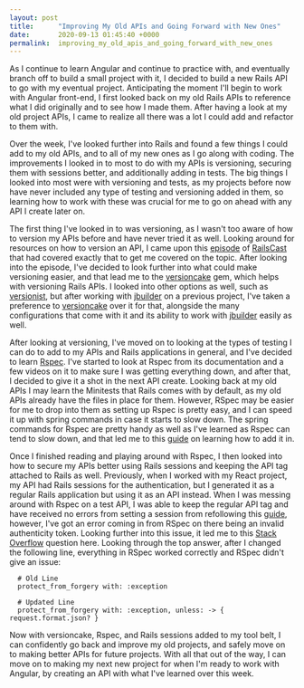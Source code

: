 ```yaml
---
layout: post
title:      "Improving My Old APIs and Going Forward with New Ones"
date:       2020-09-13 01:45:40 +0000
permalink:  improving_my_old_apis_and_going_forward_with_new_ones
---
```


As I continue to learn Angular and continue to practice with, and eventually branch off to build a small project with it, I decided to build a new Rails API to go with my eventual project. Anticipating the moment I'll begin to work with Angular front-end, I first looked back on my old Rails APIs to reference what I did originally and to see how I made them. After having a look at my old project APIs, I came to realize all there was a lot I could add and refactor to them with. 

Over the week, I've looked further into Rails and found a few things I could add to my old APIs, and to all of my new ones as I go along with coding. The improvements I looked in to most to do with my APIs is versioning, securing them with sessions better, and additionally adding in tests. The big things I looked into most were with versioning and tests, as my projects before now have never included any type of testing and versioning added in them, so learning how to work with these was crucial for me to go on ahead with any API I create later on.

The first thing I've looked in to was versioning, as I wasn't too aware of how to version my APIs before and have never tried it as well. Looking around for resources on how to version an API, I came upon this [episode](http://railscasts.com/episodes/350-rest-api-versioning) of [RailsCast](http://railscasts.com/) that had covered exactly that to get me covered on the topic. After looking into the episode, I've decided to look further into what could make versioning easier, and that lead me to the [versioncake](https://github.com/bwillis/versioncake) gem, which helps with versioning Rails APIs. I looked into other options as well, such as [versionist](https://github.com/bploetz/versionist), but after working with [jbuilder](https://github.com/rails/jbuilder) on a previous project, I've taken a preference to [versioncake](https://github.com/bwillis/versioncake) over it for that, alongside the many configurations that come with it and its ability to work with [jbuilder](https://github.com/rails/jbuilder) easily as well.

After looking at versioning, I've moved on to looking at the types of testing I can do to add to my APIs and Rails applications in general, and I've decided to learn [Rspec](https://rspec.info/). I've started to look at Rspec from its documentation and a few videos on it to make sure I was getting everything down, and after that, I decided to give it a shot in the next API create. Looking back at my old APIs I may learn the Minitests that Rails comes with by default, as my old APIs already have the files in place for them. However, RSpec may be easier for me to drop into them as setting up Rspec is pretty easy, and I can speed it up with spring commands in case it starts to slow down. The spring commands for Rspec are pretty handy as well as I've learned as Rspec can tend to slow down, and that led me to this [guide](https://blog.kiprosh.com/use-spring-to-run-rspec-quicker/) on learning how to add it in.

Once I finished reading and playing around with Rspec, I then looked into how to secure my APIs better using Rails sessions and keeping the API tag attached to Rails as well. Previously, when I worked with my React project, my API had Rails sessions for the authentication, but I generated it as a regular Rails application but using it as an API instead. When I was messing around with Rspec on a test API, I was able to keep the regular API tag and have received no errors from setting a session from refollowing this [guide](https://pragmaticstudio.com/tutorials/rails-session-cookies-for-api-authentication), however, I've got an error coming in from RSpec on there being an invalid authenticity token. Looking further into this issue, it led me to this [Stack Overflow](https://stackoverflow.com/questions/42795288/rails-5-api-protect-from-forgery?answertab=votes#tab-top) question here. Looking through the top answer, after I changed the following line, everything in RSpec worked correctly and RSpec didn't give an issue:

```
  # Old Line
  protect_from_forgery with: :exception

  # Updated Line
  protect_from_forgery with: :exception, unless: -> { request.format.json? }
```

Now with versioncake, Rspec, and Rails sessions added to my tool belt, I can confidently go back and improve my old projects, and safely move on to making better APIs for future projects. With all that out of the way, I can move on to making my next new project for when I'm ready to work with Angular, by creating an API with what I've learned over this week.


 




